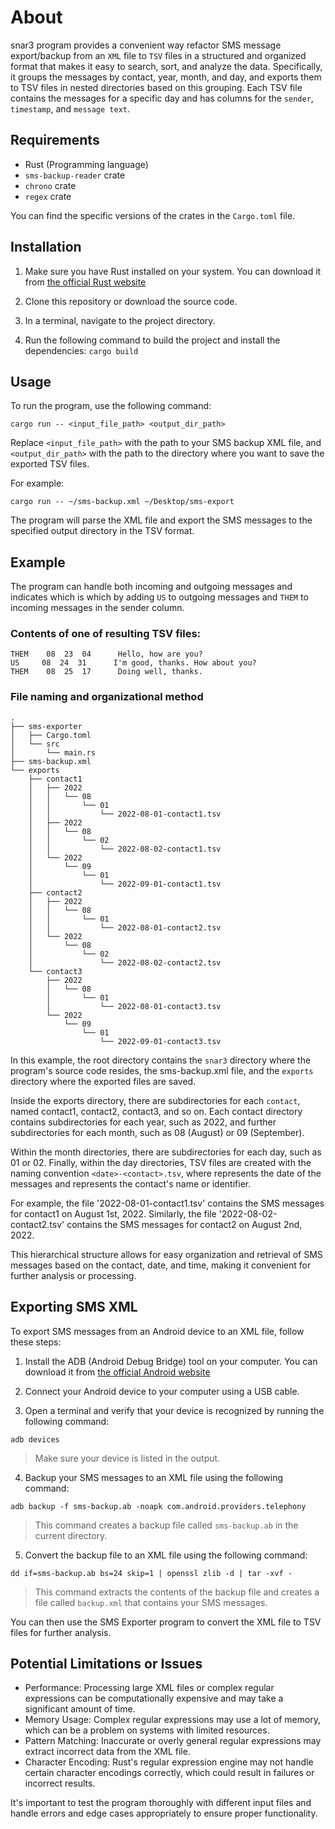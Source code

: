# About 
snar3 program provides a convenient way refactor SMS message export/backup from an `XML` file to `TSV` files in a structured and organized format that makes it easy to search, sort, and analyze the data.
Specifically, it groups the messages by contact, year, month, and day, and exports them to TSV files in nested directories based on this grouping. Each TSV file contains the messages for a specific day and has columns for the `sender`, `timestamp`, and `message text`.

## Requirements

- Rust (Programming language)
- `sms-backup-reader` crate
- `chrono` crate
- `regex` crate

You can find the specific versions of the crates in the `Cargo.toml` file.

## Installation

1. Make sure you have Rust installed on your system. You can download it from [the official Rust website](https://www.rust-lang.org/tools/install)

2. Clone this repository or download the source code.

3. In a terminal, navigate to the project directory.

4. Run the following command to build the project and install the dependencies:
`cargo build`


## Usage

To run the program, use the following command:
```
cargo run -- <input_file_path> <output_dir_path>
```

Replace `<input_file_path>` with the path to your SMS backup XML file, and `<output_dir_path>` with the path to the directory where you want to save the exported TSV files.

For example:
```
cargo run -- ~/sms-backup.xml ~/Desktop/sms-export
```

The program will parse the XML file and export the SMS messages to the specified output directory in the TSV format.

## Example
The program can handle both incoming and outgoing messages and indicates which is which by adding `US` to outgoing messages and `THEM` to incoming messages in the sender column.

### Contents of one of resulting TSV files:
```
THEM    08  23  04      Hello, how are you?
US     08  24  31      I'm good, thanks. How about you?
THEM    08  25  17      Doing well, thanks.
```

### File naming and organizational method
```
.
├── sms-exporter
│   ├── Cargo.toml
│   └── src
│       └── main.rs
├── sms-backup.xml
└── exports
    ├── contact1
    │   ├── 2022
    │   │   └── 08
    │   │       └── 01
    │   │           └── 2022-08-01-contact1.tsv
    │   ├── 2022
    │   │   └── 08
    │   │       └── 02
    │   │           └── 2022-08-02-contact1.tsv
    │   └── 2022
    │       └── 09
    │           └── 01
    │               └── 2022-09-01-contact1.tsv
    ├── contact2
    │   ├── 2022
    │   │   └── 08
    │   │       └── 01
    │   │           └── 2022-08-01-contact2.tsv
    │   └── 2022
    │       └── 08
    │           └── 02
    │               └── 2022-08-02-contact2.tsv
    └── contact3
        ├── 2022
        │   └── 08
        │       └── 01
        │           └── 2022-08-01-contact3.tsv
        └── 2022
            └── 09
                └── 01
                    └── 2022-09-01-contact3.tsv
```
In this example, the root directory contains the `snar3` directory where the program's source code resides, the sms-backup.xml file, and the `exports` directory where the exported files are saved.

Inside the exports directory, there are subdirectories for each `contact`, named contact1, contact2, contact3, and so on. Each contact directory contains subdirectories for each year, such as 2022, and further subdirectories for each month, such as 08 (August) or 09 (September).

Within the month directories, there are subdirectories for each day, such as 01 or 02. Finally, within the day directories, TSV files are created with the naming convention `<date>-<contact>.tsv`, where <date> represents the date of the messages and <contact> represents the contact's name or identifier.

For example, the file '2022-08-01-contact1.tsv' contains the SMS messages for contact1 on August 1st, 2022. Similarly, the file '2022-08-02-contact2.tsv' contains the SMS messages for contact2 on August 2nd, 2022.

This hierarchical structure allows for easy organization and retrieval of SMS messages based on the contact, date, and time, making it convenient for further analysis or processing.

## Exporting SMS XML

To export SMS messages from an Android device to an XML file, follow these steps:

1. Install the ADB (Android Debug Bridge) tool on your computer. You can download it from [the official Android website](https://developer.android.com/studio/releases/platform-tools)

2. Connect your Android device to your computer using a USB cable.

3. Open a terminal and verify that your device is recognized by running the following command:
```
adb devices
```
> Make sure your device is listed in the output.

4. Backup your SMS messages to an XML file using the following command:
```
adb backup -f sms-backup.ab -noapk com.android.providers.telephony
```
> This command creates a backup file called `sms-backup.ab` in the current directory.

5. Convert the backup file to an XML file using the following command:
```
dd if=sms-backup.ab bs=24 skip=1 | openssl zlib -d | tar -xvf -
```
> This command extracts the contents of the backup file and creates a file called `backup.xml` that contains your SMS messages.

You can then use the SMS Exporter program to convert the XML file to TSV files for further analysis.

## Potential Limitations or Issues

- Performance: Processing large XML files or complex regular expressions can be computationally expensive and may take a significant amount of time.
- Memory Usage: Complex regular expressions may use a lot of memory, which can be a problem on systems with limited resources.
- Pattern Matching: Inaccurate or overly general regular expressions may extract incorrect data from the XML file.
- Character Encoding: Rust's regular expression engine may not handle certain character encodings correctly, which could result in failures or incorrect results.

It's important to test the program thoroughly with different input files and handle errors and edge cases appropriately to ensure proper functionality.

